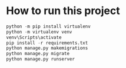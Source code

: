 # How to run this project
```python
python -m pip install virtualenv
python -m virtualenv venv
venv\Scripts\activate
pip install -r requirements.txt
python manage.py makemigrations
python manage.py migrate
python manage.py runserver
```